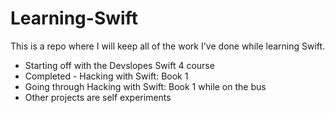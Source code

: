 # Learning-Swift
This is a repo where I will keep all of the work I've done while learning Swift.

* Starting off with the Devslopes Swift 4 course
* Completed - Hacking with Swift: Book 1
* Going through Hacking with Swift: Book 1 while on the bus
* Other projects are self experiments
